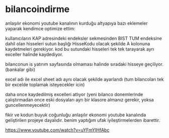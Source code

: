 # bilancoindirme
anlaşılır ekonomi youtube kanalının kurduğu altyapıya bazı eklemeler yaparak kendimce optimize ettim: 

kullanıcıların KAP adresindeki endeksler sekmesinden BIST TUM endeksine dahil olan hisseleri sutun başlığı HisseKodu olacak şekilde A kolonuna kaydetmeleri gerekiyor. kod bu sutundaki hisseleri tek tek tarayarak ayrı exceller halinde kaydediyor. 

bilanconun is yatırım sayfasında olmaması halinde sıradaki hisseye geçiliyor. (bankalar gibi)

excel adı ile excel sheet adı aynı olacak şekilde ayarlandı (tum bilancoları tek bir excelde toplamak isteyecekler icin) 

daha once kaydedilmiş excelleri atlıyor (yeni bilanco donemlerinde çalıştırmadan once eski dosyaları ayrı bir klasore almanız gerekir, yoksa guncellenmeyecektir) 


fikir ve kodun buyuk coğunluğu anlaşılır ekonomi youtube kanalında geliştirilen projeye dayalıdır. benim yaptığım ufak iyileştirmelerden ibarettir. 

https://www.youtube.com/watch?v=uYFmYIHfAbc
